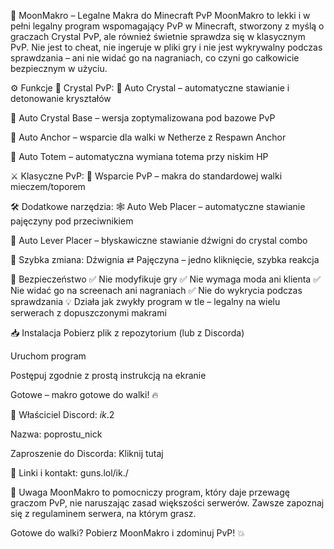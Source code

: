 🌙 MoonMakro – Legalne Makra do Minecraft PvP
MoonMakro to lekki i w pełni legalny program wspomagający PvP w Minecraft, stworzony z myślą o graczach Crystal PvP, ale również świetnie sprawdza się w klasycznym PvP.
Nie jest to cheat, nie ingeruje w pliki gry i nie jest wykrywalny podczas sprawdzania – ani nie widać go na nagraniach, co czyni go całkowicie bezpiecznym w użyciu.

⚙️ Funkcje
💎 Crystal PvP:
🔹 Auto Crystal – automatyczne stawianie i detonowanie kryształów

🔹 Auto Crystal Base – wersja zoptymalizowana pod bazowe PvP

🔹 Auto Anchor – wsparcie dla walki w Netherze z Respawn Anchor

🔹 Auto Totem – automatyczna wymiana totema przy niskim HP

⚔️ Klasyczne PvP:
🔸 Wsparcie PvP – makra do standardowej walki mieczem/toporem

🛠️ Dodatkowe narzędzia:
🕸️ Auto Web Placer – automatyczne stawianie pajęczyny pod przeciwnikiem

🔩 Auto Lever Placer – błyskawiczne stawianie dźwigni do crystal combo

🔁 Szybka zmiana: Dźwignia ⇄ Pajęczyna – jedno kliknięcie, szybka reakcja

🧪 Bezpieczeństwo
✅ Nie modyfikuje gry
✅ Nie wymaga moda ani klienta
✅ Nie widać go na screenach ani nagraniach
✅ Nie do wykrycia podczas sprawdzania
💡 Działa jak zwykły program w tle – legalny na wielu serwerach z dopuszczonymi makrami

📥 Instalacja
Pobierz plik z repozytorium (lub z Discorda)

Uruchom program

Postępuj zgodnie z prostą instrukcją na ekranie

Gotowe – makro gotowe do walki! 🔥

👤 Właściciel
Discord: _ik_.2

Nazwa: poprostu_nick

Zaproszenie do Discorda: Kliknij tutaj

📎 Linki i kontakt: guns.lol/ik./

🧠 Uwaga
MoonMakro to pomocniczy program, który daje przewagę graczom PvP, nie naruszając zasad większości serwerów.
Zawsze zapoznaj się z regulaminem serwera, na którym grasz.

Gotowe do walki? Pobierz MoonMakro i zdominuj PvP! 💥
